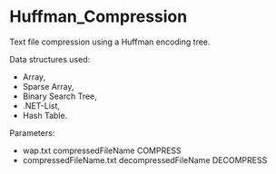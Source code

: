 # Huffman_Compression
Text file compression using a Huffman encoding tree.

Data structures used: 
* Array, 
* Sparse Array, 
* Binary Search Tree, 
* .NET-List, 
* Hash Table.

Parameters: 
* wap.txt compressedFileName COMPRESS
* compressedFileName.txt decompressedFileName DECOMPRESS
            
            
